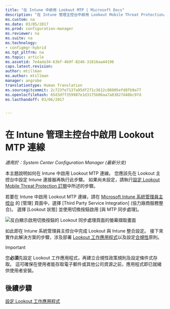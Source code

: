 ```yaml
---
title: "在 Intune 中啟用 Lookout MTP | Microsoft Docs"
description: "在 Intune 管理主控台中啟用 Lookout Mobile Threat Protection。"
ms.custom: na
ms.date: 03/05/2017
ms.prod: configuration-manager
ms.reviewer: na
ms.suite: na
ms.technology:
- configmgr-hybrid
ms.tgt_pltfrm: na
ms.topic: article
ms.assetid: 7e4ada34-63bf-4b9f-8246-31816aa44196
caps.latest.revision: 
author: mtillman
ms.author: mtillman
manager: angrobe
translationtype: Human Translation
ms.sourcegitcommit: 2c723fe7137a95df271c3612c88805efd8fb9a77
ms.openlocfilehash: 65d3dff359987e1d3175b06aa7a03827d48bc97d
ms.lasthandoff: 03/06/2017


---
```

# <a name="enable-lookout-mtp-connection-in-the-intune-admin-console"></a>在 Intune 管理主控台中啟用 Lookout MTP 連線

*適用於：System Center Configuration Manager (最新分支)*

本主題說明如何在 Intune 中啟用 Lookout MTP 連線。 您應該先在 Lookout 主控台中設定 Intune 連接器再執行此步驟。  如果尚未設定，請執行[設定 Lookout Mobile Threat Protection 訂閱](set-up-your-subscription-with-lookout.md)中所述的步驟。

若要在 Intune 中啟用 Lookout MTP 連線，請在 [Microsoft Intune 系統管理員主控台](https://manage.microsoft.com) 的 [管理] 頁面中，選擇 [Third Party Service Integration] (協力廠商服務整合)。 選擇 [Lookout 狀態] 並使用切換按鈕啟用 [與 MTP 同步處理]。

![反白顯示啟用切換按鈕的 Lookout 同步處理頁面的螢幕擷取畫面](media/lookout-intune-synchronization.png)

如此即在 Intune 系統管理員主控台中完成 Lookout 與 Intune 整合設定。  接下來實作此解決方案的步驟，涉及部署 [Lookout 工作應用程式](configure-and-deploy-lookout-for-work-apps.md)以及設定[合規性](enable-device-threat-protection-rule-compliance-policy.md)原則。

>[!IMPORTANT]
> 您**必須**先設定 Lookout 工作應用程式，再建立合規性政策規則及設定條件式存取。 這可確保在使用者能存取電子郵件或其他公司資源之前，應用程式即已就緒供使用者安裝。

## <a name="next-steps"></a>後續步驟
[設定 Lookout 工作應用程式](configure-and-deploy-lookout-for-work-apps.md)

